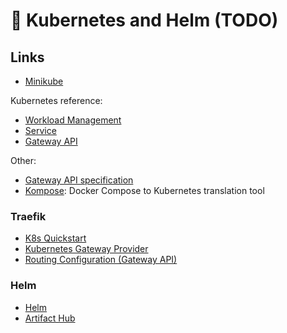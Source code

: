 # 🚧 Kubernetes and Helm (TODO)

## Links

- [Minikube](https://minikube.sigs.k8s.io/docs/)

Kubernetes reference:

- [Workload Management](https://kubernetes.io/docs/concepts/workloads/controllers/)
- [Service](https://kubernetes.io/docs/concepts/services-networking/service/)
- [Gateway API](https://kubernetes.io/docs/concepts/services-networking/gateway/)

Other:

- [Gateway API specification](https://gateway-api.sigs.k8s.io/reference/spec/)
- [Kompose](https://kompose.io/): Docker Compose to Kubernetes translation tool

### Traefik

- [K8s Quickstart](https://doc.traefik.io/traefik/getting-started/kubernetes/)
- [Kubernetes Gateway Provider](https://doc.traefik.io/traefik/reference/install-configuration/providers/kubernetes/kubernetes-gateway/)
- [Routing Configuration (Gateway API)](https://doc.traefik.io/traefik/reference/routing-configuration/kubernetes/gateway-api/)

### Helm

- [Helm](https://helm.sh/docs/)
- [Artifact Hub](https://artifacthub.io/)
